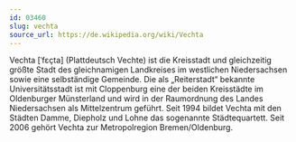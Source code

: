 ```yaml
---
id: 03460
slug: vechta
source_url: https://de.wikipedia.org/wiki/Vechta
---
```


Vechta [ˈfɛçta] (Plattdeutsch Vechte) ist die Kreisstadt und gleichzeitig größte Stadt des gleichnamigen Landkreises im westlichen Niedersachsen sowie eine selbständige Gemeinde. Die als „Reiterstadt“ bekannte Universitätsstadt ist mit Cloppenburg eine der beiden Kreisstädte im Oldenburger Münsterland und wird in der Raumordnung des Landes Niedersachsen als Mittelzentrum geführt. Seit 1994 bildet Vechta mit den Städten Damme, Diepholz und Lohne das sogenannte Städtequartett. Seit 2006 gehört Vechta zur Metropolregion Bremen/Oldenburg.

